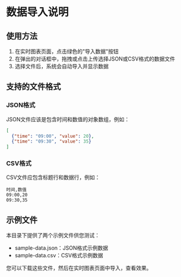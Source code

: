 # 数据导入说明

## 使用方法

1. 在实时图表页面，点击绿色的"导入数据"按钮
2. 在弹出的对话框中，拖拽或点击上传选择JSON或CSV格式的数据文件
3. 选择文件后，系统会自动导入并显示数据

## 支持的文件格式

### JSON格式
JSON文件应该是包含时间和数值的对象数组，例如：
```json
[
  {"time": "09:00", "value": 20},
  {"time": "09:30", "value": 35}
]
```

### CSV格式
CSV文件应包含标题行和数据行，例如：
```
时间,数值
09:00,20
09:30,35
```

## 示例文件
本目录下提供了两个示例文件供您测试：
- sample-data.json：JSON格式示例数据
- sample-data.csv：CSV格式示例数据

您可以下载这些文件，然后在实时图表页面中导入，查看效果。 